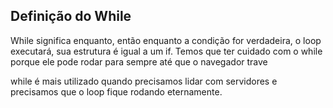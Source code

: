 ## Definição do While

While significa enquanto, então enquanto a condição for verdadeira, o loop executará, sua estrutura é igual a um if.
Temos que ter cuidado com o while porque ele pode rodar para sempre até que o navegador trave

while é mais utilizado quando precisamos lidar com servidores e precisamos que o loop fique rodando eternamente.

